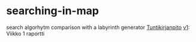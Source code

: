 # searching-in-map
search algorhytm comparison with a labyrinth generator
[Tuntikirjanpito] 
[v1]: Viikko 1 raportti 

[v1]: <https://github.com/kapistelijaKrisu/a-stars-in-map/blob/master/doc/week1y>
[Tuntikirjanpito]: <https://github.com/kapistelijaKrisu/a-stars-in-map/blob/master/doc/hour-diary>
